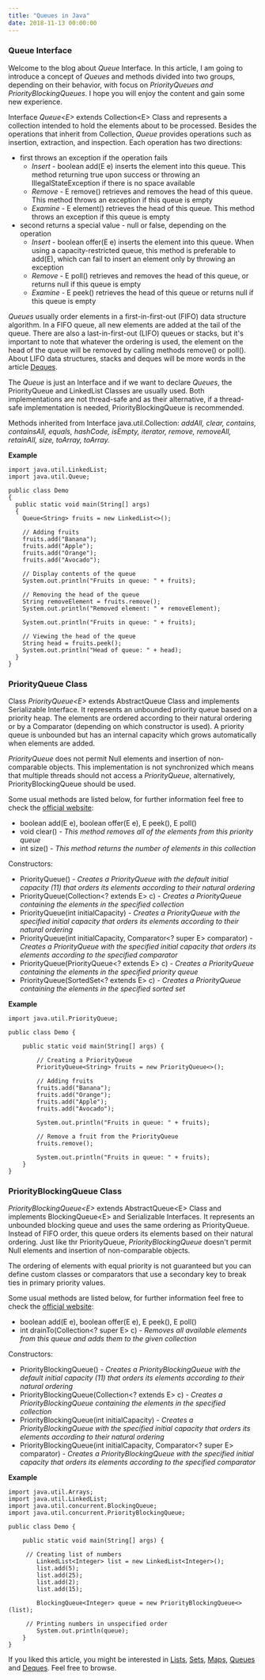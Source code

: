 ```yaml
---
title: "Queues in Java"
date: 2018-11-13 00:00:00
---
```


### <a href="#queuesInterface" name="queuesInterface"><i class="fa fa-link anchor" aria-hidden="true"></i></a> Queue Interface

Welcome to the blog about *Queue* Interface. In this article, I am going to introduce a concept of *Queues* and methods divided into two groups, depending on their behavior, with focus on *PriorityQueues and PriorityBlockingQueues*. I hope you will enjoy the content and gain some new experience.

Interface *Queue<E&#xfeff;>* extends Collection<&#xfeff;E> Class and represents a collection intended to hold the elements about to be processed. Besides the operations that inherit from Collection, *Queue* provides operations such as insertion, extraction, and inspection. Each operation has two directions:
* first throws an exception if the operation fails
  * *Insert* - boolean add(E e) inserts the element into this queue. This method returning true upon success or throwing an IllegalStateException if there is no space available
  * *Remove* - E remove() retrieves and removes the head of this queue. This method throws an exception if this queue is empty
  * *Examine* - E element() retrieves the head of this queue. This method throws an exception if this queue is empty
* second returns a special value - null or false, depending on the operation
  * *Insert* - boolean offer(E e) inserts the element into this queue. When using a capacity-restricted queue, this method is preferable to add(E), which can fail to insert an element only by throwing an exception
  * *Remove* - E poll() retrieves and removes the head of this queue, or returns null if this queue is empty
  * *Examine* - E peek() retrieves the head of this queue or returns null if this queue is empty
  
*Queues* usually order elements in a first-in-first-out (FIFO) data structure algorithm. In a FIFO queue, all new elements are added at the tail of the queue. There are also a last-in-first-out (LIFO) queues or stacks, but it's important to note that whatever the ordering is used, the element on the head of the queue will be removed by calling methods remove() or poll(). About LIFO data structures, stacks and deques will be more words in the article <a href="https://programiranjepro.github.io/ivanursul/articles/java/deques">Deques</a>.

The *Queue* is just an Interface and if we want to declare *Queues*, the PriorityQueue and LinkedList Classes are usually used. Both implementations are not thread-safe and as their alternative, if a thread-safe implementation is needed, PriorityBlockingQueue is recommended.

Methods inherited from Interface java.util.Collection: *addAll, clear, contains, containsAll, equals, hashCode, isEmpty, iterator, remove, removeAll, retainAll, size, toArray, toArray.*

**Example**
```
import java.util.LinkedList; 
import java.util.Queue; 
  
public class Demo 
{ 
  public static void main(String[] args) 
  { 
    Queue<String> fruits = new LinkedList<>(); 
  
    // Adding fruits  
    fruits.add("Banana");
    fruits.add("Apple");
    fruits.add("Orange");
    fruits.add("Avocado");
  
    // Display contents of the queue
    System.out.println("Fruits in queue: " + fruits); 
  
    // Removing the head of the queue
    String removeElement = fruits.remove(); 
    System.out.println("Removed element: " + removeElement); 
  
    System.out.println("Fruits in queue: " + fruits); 
  
    // Viewing the head of the queue 
    String head = fruits.peek(); 
    System.out.println("Head of queue: " + head); 
  } 
} 
```

### <a href="#priorityQueueClass" name="priorityQueueClass"><i class="fa fa-link anchor" aria-hidden="true"></i></a> PriorityQueue Class

Class *PriorityQueue<E&#xfeff;>* extends AbstractQueue<E> Class and implements Serializable Interface. It represents an unbounded priority queue based on a priority heap. The elements are ordered according to their natural ordering or by a Comparator (depending on which constructor is used). A priority queue is unbounded but has an internal capacity which grows automatically when elements are added.
 
*PriorityQueue* does not permit Null elements and insertion of non-comparable objects. This implementation is not synchronized which means that multiple threads should not access a *PriorityQueue*, alternatively, PriorityBlockingQueue should be used.

Some usual methods are listed below, for further information feel free to check the <a href="https://docs.oracle.com/javase/9/docs/api/java/util/PriorityQueue.html">official website</a>:
* boolean add(E e), boolean offer(E e), E peek(), E poll()
* void clear() - *This method removes all of the elements from this priority queue*
* int size() - *This method returns the number of elements in this collection*

Constructors:
* PriorityQueue() - *Creates a PriorityQueue with the default initial capacity (11) that orders its elements according to their natural ordering*
* PriorityQueue(Collection<? extends E> c) - *Creates a PriorityQueue containing the elements in the specified collection*
* PriorityQueue(int initialCapacity) - *Creates a PriorityQueue with the specified initial capacity that orders its elements according to their natural ordering*
* PriorityQueue(int initialCapacity, Comparator<? super E> comparator) - *Creates a PriorityQueue with the specified initial capacity that orders its elements according to the specified comparator*
* PriorityQueue(PriorityQueue<? extends E> c) - *Creates a PriorityQueue containing the elements in the specified priority queue*
* PriorityQueue(SortedSet<? extends E> c) - *Creates a PriorityQueue containing the elements in the specified sorted set*

**Example**
```
import java.util.PriorityQueue;

public class Demo {

    public static void main(String[] args) {
    
        // Creating a PriorityQueue
        PriorityQueue<String> fruits = new PriorityQueue<>();

        // Adding fruits
        fruits.add("Banana");
        fruits.add("Orange");
        fruits.add("Apple");
        fruits.add("Avocado");
        
        System.out.println("Fruits in queue: " + fruits);

        // Remove a fruit from the PriorityQueue
        fruits.remove();
        
        System.out.println("Fruits in queue: " + fruits);        
    }
}
```


### <a href="#priorityBlockingQueueClass" name="priorityBlockingQueueClass"><i class="fa fa-link anchor" aria-hidden="true"></i></a> PriorityBlockingQueue Class

*PriorityBlockingQueue<E&#xfeff;>* extends AbstractQueue<E&#xfeff;> Class and implements BlockingQueue<E&#xfeff;> and Serializable Interfaces. It represents an unbounded blocking queue and uses the same ordering as PriorityQueue. Instead of FIFO order, this queue orders its elements based on their natural ordering. Just like thr PriorityQueue, *PriorityBlockingQueue* doesn't permit Null elements and insertion of non-comparable objects.
 
The ordering of elements with equal priority is not guaranteed but you can define custom classes or comparators that use a secondary key to break ties in primary priority values.

Some usual methods are listed below, for further information feel free to check the <a href="https://docs.oracle.com/javase/7/docs/api/java/util/concurrent/PriorityBlockingQueue.html">official website</a>:
* boolean add(E e), boolean offer(E e), E peek(), E poll()
* int	drainTo(Collection<? super E> c) - *Removes all available elements from this queue and adds them to the given collection*

Constructors:
* PriorityBlockingQueue() - *Creates a PriorityBlockingQueue with the default initial capacity (11) that orders its elements according to their natural ordering*
* PriorityBlockingQueue(Collection<? extends E> c) - *Creates a PriorityBlockingQueue containing the elements in the specified collection*
* PriorityBlockingQueue(int initialCapacity) - *Creates a PriorityBlockingQueue with the specified initial capacity that orders its elements according to their natural ordering*
* PriorityBlockingQueue(int initialCapacity, Comparator<? super E> comparator) - *Creates a PriorityBlockingQueue with the specified initial capacity that orders its elements according to the specified comparator*

**Example**
```
import java.util.Arrays;
import java.util.LinkedList;
import java.util.concurrent.BlockingQueue;
import java.util.concurrent.PriorityBlockingQueue;

public class Demo {

    public static void main(String[] args) {
    
     // Creating list of numbers
    	LinkedList<Integer> list = new LinkedList<Integer>();
    	list.add(5);
    	list.add(25);
    	list.add(2);
    	list.add(15);    	
    	
    	BlockingQueue<Integer> queue = new PriorityBlockingQueue<>(list);
    	
     // Printing numbers in unspecified order
    	System.out.println(queue);
    }
}
```

If you liked this article, you might be interested in <a href="https://programiranjepro.github.io/ivanursul/articles/java/lists">Lists</a>, <a href="https://programiranjepro.github.io/ivanursul/articles/java/sets">Sets</a>, <a href="https://programiranjepro.github.io/ivanursul/articles/java/maps">Maps</a>, <a href="https://programiranjepro.github.io/ivanursul/articles/java/queues">Queues</a> and <a href="https://programiranjepro.github.io/ivanursul/articles/java/deques">Deques</a>. Feel free to browse.
